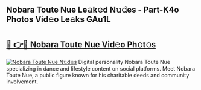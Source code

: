 ## Nobara Toute Nue Le𝚊k𝚎d N𝚞𝚍es - Part-K4o Photos Vid𝚎o Le𝚊ks GAu1L

# <h2><a href="http://fb4izvd.evod.top/?m=Nobara+Toute+Nue">🔗 👉🔴 Nobara Toute Nue Vid𝚎o Ph𝚘t𝚘s</a></h2>

[![Nobara Toute Nue N𝚞d𝚎s](https://i.imgur.com/8V9OHl7.gif)](http://fb4izvd.evod.top/?m=Nobara+Toute+Nue)
Digital personality Nobara Toute Nue specializing in dance and lifestyle content on social platforms. Meet Nobara Toute Nue, a public figure known for his charitable deeds and community involvement. 
